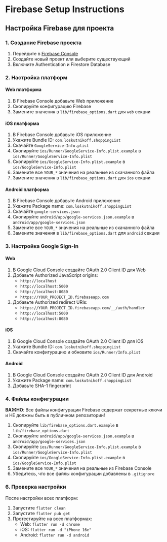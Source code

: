 # Firebase Setup Instructions

## Настройка Firebase для проекта

### 1. Создание Firebase проекта
1. Перейдите в [Firebase Console](https://console.firebase.google.com/)
2. Создайте новый проект или выберите существующий
3. Включите Authentication и Firestore Database

### 2. Настройка платформ

#### Web платформа
1. В Firebase Console добавьте Web приложение
2. Скопируйте конфигурацию Firebase
3. Замените значения в `lib/firebase_options.dart` для `web` секции

#### iOS платформа
1. В Firebase Console добавьте iOS приложение
2. Укажите Bundle ID: `com.loskutnikoff.shoppingList`
3. Скачайте `GoogleService-Info.plist`
4. Скопируйте `ios/Runner/GoogleService-Info.plist.example` в `ios/Runner/GoogleService-Info.plist`
5. Скопируйте `ios/GoogleService-Info.plist.example` в `ios/GoogleService-Info.plist`
6. Замените все `YOUR_*` значения на реальные из скачанного файла
7. Замените значения в `lib/firebase_options.dart` для `ios` секции

#### Android платформа
1. В Firebase Console добавьте Android приложение
2. Укажите Package name: `com.loskutnikoff.shoppingList`
3. Скачайте `google-services.json`
4. Скопируйте `android/app/google-services.json.example` в `android/app/google-services.json`
5. Замените все `YOUR_*` значения на реальные из скачанного файла
6. Замените значения в `lib/firebase_options.dart` для `android` секции

### 3. Настройка Google Sign-In

#### Web
1. В Google Cloud Console создайте OAuth 2.0 Client ID для Web
2. Добавьте Authorized JavaScript origins:
   - `http://localhost`
   - `http://localhost:5000`
   - `http://localhost:8080`
   - `https://YOUR_PROJECT_ID.firebaseapp.com`
3. Добавьте Authorized redirect URIs:
   - `https://YOUR_PROJECT_ID.firebaseapp.com/__/auth/handler`
   - `http://localhost:5000`
   - `http://localhost:8080`

#### iOS
1. В Google Cloud Console создайте OAuth 2.0 Client ID для iOS
2. Укажите Bundle ID: `com.loskutnikoff.shoppingList`
3. Скачайте конфигурацию и обновите `ios/Runner/Info.plist`

#### Android
1. В Google Cloud Console создайте OAuth 2.0 Client ID для Android
2. Укажите Package name: `com.loskutnikoff.shoppingList`
3. Добавьте SHA-1 fingerprint

### 4. Файлы конфигурации

**ВАЖНО**: Все файлы конфигурации Firebase содержат секретные ключи и НЕ должны быть в публичном репозитории!

1. Скопируйте `lib/firebase_options.dart.example` в `lib/firebase_options.dart`
2. Скопируйте `android/app/google-services.json.example` в `android/app/google-services.json`
3. Скопируйте `ios/Runner/GoogleService-Info.plist.example` в `ios/Runner/GoogleService-Info.plist`
4. Скопируйте `ios/GoogleService-Info.plist.example` в `ios/GoogleService-Info.plist`
5. Замените все `YOUR_*` значения на реальные из Firebase Console
6. Убедитесь, что все файлы конфигурации добавлены в `.gitignore`

### 6. Проверка настройки

После настройки всех платформ:
1. Запустите `flutter clean`
2. Запустите `flutter pub get`
3. Протестируйте на всех платформах:
   - Web: `flutter run -d chrome`
   - iOS: `flutter run -d "iPhone 16e"`
   - Android: `flutter run -d android`
